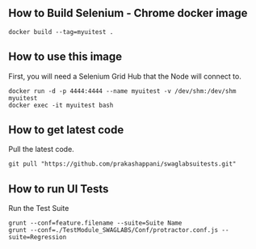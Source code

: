 ## How to Build Selenium - Chrome docker image 
```
docker build --tag=myuitest .
```
## How to use this image

First, you will need a Selenium Grid Hub that the Node will connect to.

```
docker run -d -p 4444:4444 --name myuitest -v /dev/shm:/dev/shm  myuitest 
docker exec -it myuitest bash
```
## How to get latest code

Pull the latest code.

```
git pull "https://github.com/prakashappani/swaglabsuitests.git" 
```

## How to run UI Tests

Run the Test Suite

```
grunt --conf=feature.filename --suite=Suite Name
grunt --conf=./TestModule_SWAGLABS/Conf/protractor.conf.js --suite=Regression
```
